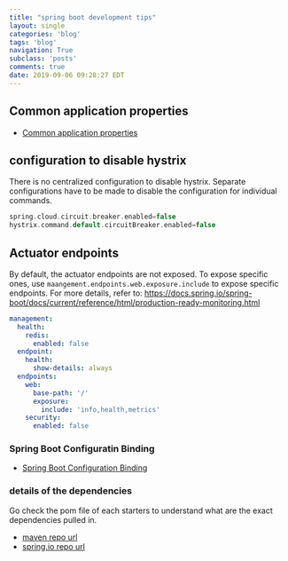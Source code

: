 ```yaml
---
title: "spring boot development tips"
layout: single
categories: 'blog'
tags: 'blog'
navigation: True
subclass: 'posts'
comments: true
date: 2019-09-06 09:28:27 EDT
---
```



## Common application properties

- [Common application properties](https://docs.spring.io/spring-boot/docs/current/reference/html/common-application-properties.html)

## configuration to disable hystrix

There is no centralized configuration to disable hystrix. Separate configurations have to be made to disable the configuration for individual commands.

```groovy
spring.cloud.circuit.breaker.enabled=false
hystrix.command.default.circuitBreaker.enabled=false
```

## Actuator endpoints

By default, the actuator endpoints are not exposed. To expose specific ones, use `maangement.endpoints.web.exposure.include` to expose specific endpoints. For more details, refer to: https://docs.spring.io/spring-boot/docs/current/reference/html/production-ready-monitoring.html

```yaml
management:
  health:
    redis:
      enabled: false
  endpoint:
    health:
      show-details: always
  endpoints:
    web:
      base-path: '/'
      exposure:
        include: 'info,health,metrics'
    security:
      enabled: false
```

### Spring Boot Configuratin Binding

- [Spring Boot Configuration Binding](https://github.com/spring-projects/spring-booT/wiki/Spring-Boot-Configuration-Binding)


### details of the dependencies

Go check the pom file of each starters to understand what are the exact dependencies pulled in.

- [maven repo url](https://repo1.maven.org/maven2/org/springframework/boot/spring-boot-dependencies)
- [spring.io repo url](https://repo.spring.io/milestone/org/springframework/boot/spring-boot-dependencies)
